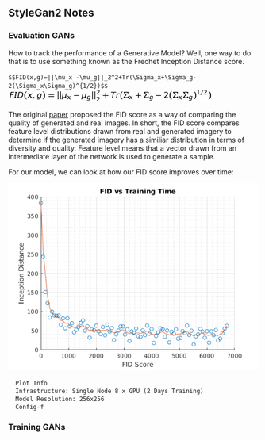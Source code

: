 ## StyleGan2 Notes

### Evaluation GANs

How to track the performance of a Generative Model? Well, one way to do that is to use something known as the 
Frechet Inception Distance score.  

`$$FID(x,g)=||\mu_x -\mu_g||_2^2+Tr(\Sigma_x+\Sigma_g-2(\Sigma_x\Sigma_g)^{1/2})$$`
![FID](images/render.png)

The original [paper](https://arxiv.org/abs/1706.08500) proposed the FID score as a way of comparing the quality of generated and real images. In short, the FID score compares feature level distributions drawn from real and generated imagery to determine if the generated imagery has a similiar distribution in terms of diversity and quality. Feature level means that a vector drawn from an intermediate layer of the network is used to generate a sample.

For our model, we can look at how our FID score improves over time:

![FIDvsTime](images/FIDvsTime.png)

```
  Plot Info
  Infrastructure: Single Node 8 x GPU (2 Days Training)
  Model Resolution: 256x256
  Config-f
```

### Training GANs

